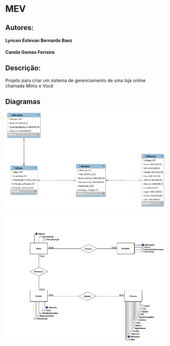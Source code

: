 # MEV

## Autores:
  #### Lyncon Estevan Bernardo Baez
  #### Camila Gomes Ferreira

## Descrição:

Projeto para criar um sistema de gerenciamento de uma loja online chamada Mimo e Você

## Diagramas
 
![alt text](https://github.com/lynconEBB/MEV/blob/master/Modelos/workbench.png "Diagrama de tabelas sql")

![alt text](https://github.com/lynconEBB/MEV/blob/master/Modelos/ModeloEntidadeRelacionamento.jpg "Digrama Entidade-Relacionamento")
